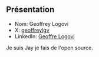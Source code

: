 ## Présentation


- Nom: Geoffrey Logovi
- X: [geoffreylgv](https://x.com/geoffreylgv)
- LinkedIn: [Geoffre Logovi](https://linkedin/in/geoffreylgv)

Je suis Jay je fais de l'open source.
